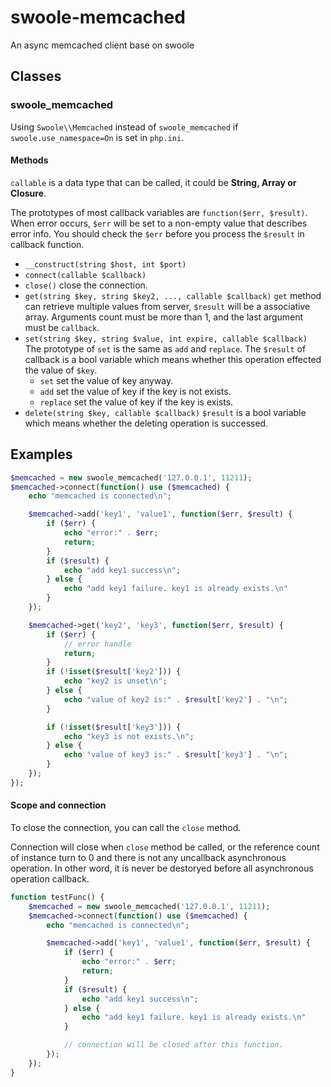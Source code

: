 # swoole-memcached

An async memcached client base on swoole

## Classes

### swoole_memcached

Using `Swoole\\Memcached` instead of `swoole_memcached` if `swoole.use_namespace=On` is set in `php.ini`.

#### Methods

`callable` is a data type that can be called, it could be **String, Array or Closure**.

The prototypes of most callback variables are `function($err, $result)`. When error occurs, `$err` will be set to a non-empty value that describes error info. You should check the `$err` before you process the `$result` in callback function.

- `__construct(string $host, int $port)`
- `connect(callable $callback)`
- `close()`    close the connection.
- `get(string $key, string $key2, ..., callable $callback)`    `get` method can retrieve multiple values from server, `$result` will be a associative array. Arguments count must be more than 1, and the last argument must be `callback`.
- `set(string $key, string $value, int expire, callable $callback)`    The prototype of `set` is the same as `add` and `replace`. The `$result` of callback is a bool variable which means whether this operation effected the value of `$key`.
  - `set`    set the value of key anyway.
  - `add`    set the value of key if the key is not exists.
  - `replace` set the value of key if the key is exists.
- `delete(string $key, callable $callback)`    `$result` is a bool variable which means whether the deleting operation is successed.

## Examples

``` php
$memcached = new swoole_memcached('127.0.0.1', 11211);
$memcached->connect(function() use ($memcached) {
    echo "memcached is connected\n";

    $memcached->add('key1', 'value1', function($err, $result) {
        if ($err) {
            echo "error:" . $err;
            return;
        }
        if ($result) {
            echo "add key1 success\n";
        } else {
            echo "add key1 failure. key1 is already exists.\n"
        }
    });

    $memcached->get('key2', 'key3', function($err, $result) {
        if ($err) {
            // error handle
            return;
        }
        if (!isset($result['key2'])) {
            echo "key2 is unset\n";
        } else {
            echo "value of key2 is:" . $result['key2'] . "\n";
        }

        if (!isset($result['key3'])) {
            echo "key3 is not exists.\n";
        } else {
            echo "value of key3 is:" . $result['key3'] . "\n";
        }
    });
});
```

#### Scope and connection

To close the connection, you can call the `close` method.

Connection will close when  `close` method be called, or the reference count of instance turn to 0 and there is not any uncallback asynchronous operation. In other word, it is never be destoryed before all asynchronous operation callback.

``` php
function testFunc() {
    $memcached = new swoole_memcached('127.0.0.1', 11211);
    $memcached->connect(function() use ($memcached) {
        echo "memcached is connected\n";

        $memcached->add('key1', 'value1', function($err, $result) {
            if ($err) {
                echo "error:" . $err;
                return;
            }
            if ($result) {
                echo "add key1 success\n";
            } else {
                echo "add key1 failure. key1 is already exists.\n"
            }

            // connection will be closed after this function.
        });
    });
}
```

